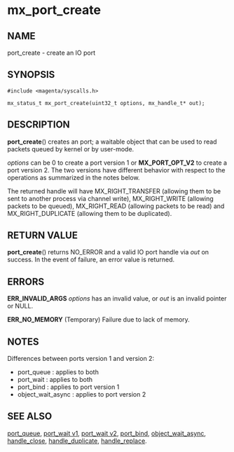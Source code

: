 # mx_port_create

## NAME

port_create - create an IO port

## SYNOPSIS

```
#include <magenta/syscalls.h>

mx_status_t mx_port_create(uint32_t options, mx_handle_t* out);

```

## DESCRIPTION

**port_create**() creates an port; a waitable object that can be used to
read packets queued by kernel or by user-mode.

*options* can be 0 to create a port version 1 or **MX_PORT_OPT_V2** to
create a port version 2. The two versions have different behavior with respect
to the operations as summarized in the notes below.

The returned handle will have MX_RIGHT_TRANSFER (allowing them to be sent
to another process via channel write), MX_RIGHT_WRITE (allowing
packets to be queued), MX_RIGHT_READ (allowing packets to be read) and
MX_RIGHT_DUPLICATE (allowing them to be duplicated).

## RETURN VALUE

**port_create**() returns NO_ERROR and a valid IO port handle via *out* on
success. In the event of failure, an error value is returned.

## ERRORS

**ERR_INVALID_ARGS** *options* has an invalid value, or *out* is an
invalid pointer or NULL.

**ERR_NO_MEMORY**  (Temporary) Failure due to lack of memory.

## NOTES
Differences between ports version 1 and version 2:
+ port_queue : applies to both
+ port_wait  : applies to both
+ port_bind  : applies to port version 1
+ object_wait_async : applies to port version 2

## SEE ALSO

[port_queue](port_queue.md),
[port_wait v1](port_wait.md),
[port_wait v2](port_wait2.md),
[port_bind](port_bind.md),
[object_wait_async](object_wait_async.md),
[handle_close](handle_close.md),
[handle_duplicate](handle_duplicate.md),
[handle_replace](handle_replace.md).
